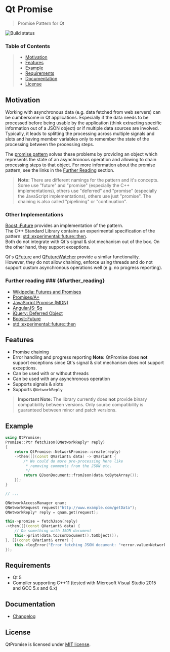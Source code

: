 # Qt Promise #

> Promise Pattern for Qt

![Build status](https://gitlab.com/julrich/QtPromise/badges/master/build.svg)

### Table of Contents ###
> - [Motivation](#motivation)
> - [Features](#features)
> - [Example](#example)
> - [Requirements](#requirements)
> - [Documentation](#documentation)
> - [License](#license)


## Motivation ##
Working with asynchronous data (e.g. data fetched from web servers) can be cumbersome in Qt applications. Especially if the data needs to be processed before being usable by the application (think extracting specific information out of a JSON object) or if multiple data sources are involved.
Typically, it leads to splitting the processing across multiple signals and slots and having member variables only to remember the state of the processing between the processing steps.

The [promise pattern](https://en.wikipedia.org/wiki/Futures_and_promises) solves these problems by providing an object which represents the state of an asynchronous operation and allowing to chain processing steps to that object.
For more information about the promise pattern, see the links in the [Further Reading](#further_reading) section.

> **Note:** There are different namings for the pattern and it's concepts.
> Some use "future" and "promise" (especially the C++ implementations), others use "deferred" and "promise" (especially the JavaScript implementations), others use just "promise".
> The chaining is also called "pipelining" or "continuation".

### Other Implementations ###
[Boost::Future](http://www.boost.org/doc/libs/1_63_0/doc/html/thread/synchronization.html#thread.synchronization.futures.then) provides an implementation of the pattern.  
The C++ Standard Library contains an experimental specification of the pattern: [std::experimental::future::then](http://en.cppreference.com/w/cpp/experimental/future/then).  
Both do not integrate with Qt's signal & slot mechanism out of the box. On the other hand, they support exceptions.

Qt's [QFuture](http://doc.qt.io/qt-5.6/qfuture.html) and [QFutureWatcher](http://doc.qt.io/qt-5.6/qfuturewatcher.html) provide a similar functionality.  
However, they do not allow chaining, enforce using threads and do not support custom asynchronous operations well (e.g. no progress reporting).

### Further reading ### {#further_reading}
- [Wikipedia: Futures and Promises](https://en.wikipedia.org/wiki/Futures_and_promises)
- [Promises/A+](https://promisesaplus.com)
- [JavaScript Promise (MDN)](https://developer.mozilla.org/en-US/docs/Web/JavaScript/Reference/Global_Objects/Promise)
- [AngularJS: \$q](https://docs.angularjs.org/api/ng/service/$q)
- [jQuery: Deferred Object](https://api.jquery.com/category/deferred-object)
- [Boost::Future](http://www.boost.org/doc/libs/1_63_0/doc/html/thread/synchronization.html#thread.synchronization.futures.then)
- [std::experimental::future::then](http://en.cppreference.com/w/cpp/experimental/future/then)


## Features ##
- Promise chaining
- Error handling and progress reporting
**Note:** QtPromise does **not** support exceptions since Qt's signal & slot mechanism does not support exceptions.
- Can be used with or without threads
- Can be used with any asynchronous operation
- Supports signals & slots
- Supports `QNetworkReply`

> **Important Note:** The library currently does **not** provide binary compatibility between versions. Only source compatibility is guaranteed between minor and patch versions.


## Example ##

```cpp
using QtPromise;
Promise::Ptr fetchJson(QNetworkReply* reply)
{
	return QtPromise::NetworkPromise::create(reply)
	->then([](const QVariant& data) -> QVariant {
		/* We could do more pre-processing here like
		 * removing comments from the JSON etc.
		 */
		return QJsonDocument::fromJson(data.toByteArray());
	});
}

// ...

QNetworkAccessManager qnam;
QNetworkRequest request("http://www.example.com/getData");
QNetworkReply* reply = qnam.get(request);

this->promise = fetchJson(reply)
->then([](const QVariant& data) {
	// Do something with JSON document
	this->print(data.toJsonDocument().toObject());
}, [](const QVariant& error) {
	this->logError("Error fetching JSON document: "+error.value<NetworkDeferred::Error>().message());
});
```


## Requirements ##
 - Qt 5
 - Compiler supporting C++11 (tested with Microsoft Visual Studio 2015 and GCC 5.x and 6.x)


## Documentation ##
- [Changelog](CHANGELOG.md)


## License ##
QtPromise is licensed under [MIT license](LICENSE).
